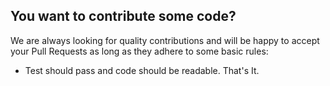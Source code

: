 ## You want to contribute some code?

We are always looking for quality contributions and will be happy to accept your Pull Requests as long as they adhere to some basic rules:
 - Test should pass and code should be readable. That's It.
